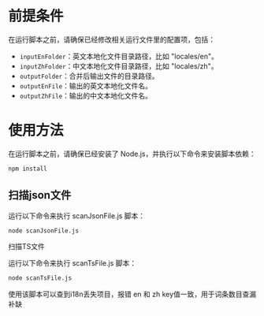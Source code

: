 # 前提条件

在运行脚本之前，请确保已经修改相关运行文件里的配置项，包括：
- `inputEnFolder`：英文本地化文件目录路径，比如 "locales/en"。
- `inputZhFolder`：中文本地化文件目录路径，比如 "locales/zh"。
- `outputFolder`：合并后输出文件的目录路径。
- `outputEnFile`：输出的英文本地化文件名。
- `outputZhFile`：输出的中文本地化文件名。

# 使用方法

在运行脚本之前，请确保已经安装了 Node.js，并执行以下命令来安装脚本依赖：

```bash
npm install
```

## 扫描json文件

运行以下命令来执行 scanJsonFile.js 脚本：
```bash
node scanJsonFile.js
```
扫描TS文件

运行以下命令来执行 scanTsFile.js 脚本：
```bash
node scanTsFile.js
```
使用该脚本可以查到i18n丢失项目，报错 en 和 zh key值一致，用于词条数目查漏补缺

